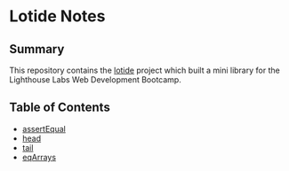 # Lotide Notes
## Summary
This repository contains the [lotide](https://github.com/yuhaoyann/lotide) project which built a mini library  for the Lighthouse Labs Web Development Bootcamp.
## Table of Contents
* [assertEqual](/lotide)
* [head](/lotide)
* [tail](/lotide)
* [eqArrays](/eqArrays.js)